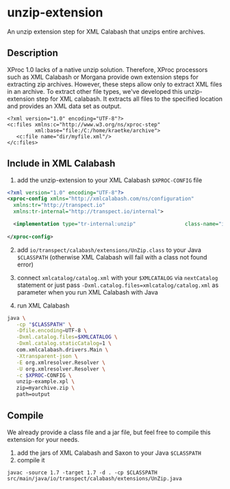 # unzip-extension

An unzip extension step for XML Calabash that unzips entire archives.

## Description 

XProc 1.0 lacks of a native unzip solution. Therefore, XProc processors such as 
XML Calabash or Morgana provide own extension steps for extracting zip archives. 
However, these steps allow only to extract XML files in an archive. To extract other 
file types, we've developed this unzip-extension step for XML calabash. It extracts 
all files to the specified location and provides an XML data set as output.

```
<?xml version="1.0" encoding="UTF-8"?>
<c:files xmlns:c="http://www.w3.org/ns/xproc-step"
         xml:base="file:/C:/home/kraetke/archive">
   <c:file name="dir/myfile.xml"/>
</c:files>
```

## Include in XML Calabash

1. add the unzip-extension to your XML Calabash `$XPROC-CONFIG` file

```xml
<?xml version="1.0" encoding="UTF-8"?>
<xproc-config xmlns="http://xmlcalabash.com/ns/configuration"
  xmlns:tr="http://transpect.io"
  xmlns:tr-internal="http://transpect.io/internal">

  <implementation type="tr-internal:unzip"                class-name="io.transpect.calabash.extensions.UnZip"/>
  
</xproc-config>
```

2. add `io/transpect/calabash/extensions/UnZip.class` to your Java `$CLASSPATH` (otherwise XML Calabash will fail with a class not found error)

3. connect `xmlcatalog/catalog.xml` with your `$XMLCATALOG` via `nextCatalog` statement or just pass `-Dxml.catalog.files=xmlcatalog/catalog.xml` as parameter when you run XML Calabash with Java

3. run XML Calabash

```bash
java \
   -cp "$CLASSPATH" \
   -Dfile.encoding=UTF-8 \
   -Dxml.catalog.files=$XMLCATALOG \
   -Dxml.catalog.staticCatalog=1 \
   com.xmlcalabash.drivers.Main \
   -Xtransparent-json \
   -E org.xmlresolver.Resolver \
   -U org.xmlresolver.Resolver \
   -c $XPROC-CONFIG \
   unzip-example.xpl \
   zip=myarchive.zip \
   path=output
```


## Compile

We already provide a class file and a jar file, but feel free to compile this extension for your needs.

1. add the jars of XML Calabash and Saxon to your Java `$CLASSPATH`
2. compile it

```
javac -source 1.7 -target 1.7 -d . -cp $CLASSPATH src/main/java/io/transpect/calabash/extensions/UnZip.java
```
